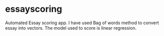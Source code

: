 # essayscoring
Automated Essay scoring app. I have used Bag of words method to convert essay into vectors. 
The model used to score is linear regression. 
